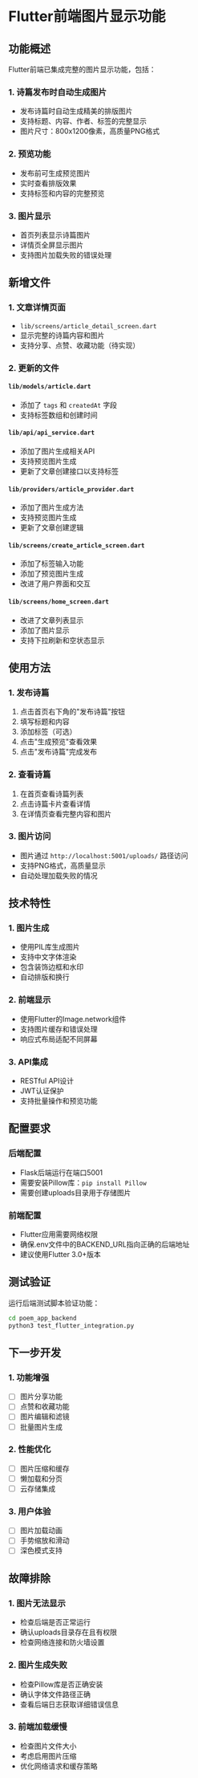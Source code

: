 # Flutter前端图片显示功能

## 功能概述

Flutter前端已集成完整的图片显示功能，包括：

### 1. 诗篇发布时自动生成图片
- 发布诗篇时自动生成精美的排版图片
- 支持标题、内容、作者、标签的完整显示
- 图片尺寸：800x1200像素，高质量PNG格式

### 2. 预览功能
- 发布前可生成预览图片
- 实时查看排版效果
- 支持标签和内容的完整预览

### 3. 图片显示
- 首页列表显示诗篇图片
- 详情页全屏显示图片
- 支持图片加载失败的错误处理

## 新增文件

### 1. 文章详情页面
- `lib/screens/article_detail_screen.dart`
- 显示完整的诗篇内容和图片
- 支持分享、点赞、收藏功能（待实现）

### 2. 更新的文件

#### `lib/models/article.dart`
- 添加了 `tags` 和 `createdAt` 字段
- 支持标签数组和创建时间

#### `lib/api/api_service.dart`
- 添加了图片生成相关API
- 支持预览图片生成
- 更新了文章创建接口以支持标签

#### `lib/providers/article_provider.dart`
- 添加了图片生成方法
- 支持预览图片生成
- 更新了文章创建逻辑

#### `lib/screens/create_article_screen.dart`
- 添加了标签输入功能
- 添加了预览图片生成
- 改进了用户界面和交互

#### `lib/screens/home_screen.dart`
- 改进了文章列表显示
- 添加了图片显示
- 支持下拉刷新和空状态显示

## 使用方法

### 1. 发布诗篇
1. 点击首页右下角的"发布诗篇"按钮
2. 填写标题和内容
3. 添加标签（可选）
4. 点击"生成预览"查看效果
5. 点击"发布诗篇"完成发布

### 2. 查看诗篇
1. 在首页查看诗篇列表
2. 点击诗篇卡片查看详情
3. 在详情页查看完整内容和图片

### 3. 图片访问
- 图片通过 `http://localhost:5001/uploads/` 路径访问
- 支持PNG格式，高质量显示
- 自动处理加载失败的情况

## 技术特性

### 1. 图片生成
- 使用PIL库生成图片
- 支持中文字体渲染
- 包含装饰边框和水印
- 自动排版和换行

### 2. 前端显示
- 使用Flutter的Image.network组件
- 支持图片缓存和错误处理
- 响应式布局适配不同屏幕

### 3. API集成
- RESTful API设计
- JWT认证保护
- 支持批量操作和预览功能

## 配置要求

### 后端配置
- Flask后端运行在端口5001
- 需要安装Pillow库：`pip install Pillow`
- 需要创建uploads目录用于存储图片

### 前端配置
- Flutter应用需要网络权限
- 确保.env文件中的BACKEND_URL指向正确的后端地址
- 建议使用Flutter 3.0+版本

## 测试验证

运行后端测试脚本验证功能：
```bash
cd poem_app_backend
python3 test_flutter_integration.py
```

## 下一步开发

### 1. 功能增强
- [ ] 图片分享功能
- [ ] 点赞和收藏功能
- [ ] 图片编辑和滤镜
- [ ] 批量图片生成

### 2. 性能优化
- [ ] 图片压缩和缓存
- [ ] 懒加载和分页
- [ ] 云存储集成

### 3. 用户体验
- [ ] 图片加载动画
- [ ] 手势缩放和滑动
- [ ] 深色模式支持

## 故障排除

### 1. 图片无法显示
- 检查后端是否正常运行
- 确认uploads目录存在且有权限
- 检查网络连接和防火墙设置

### 2. 图片生成失败
- 检查Pillow库是否正确安装
- 确认字体文件路径正确
- 查看后端日志获取详细错误信息

### 3. 前端加载缓慢
- 检查图片文件大小
- 考虑启用图片压缩
- 优化网络请求和缓存策略 